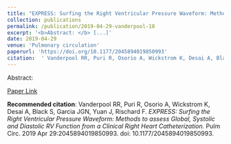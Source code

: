 ```yaml
--- 
title: "EXPRESS: Surfing the Right Ventricular Pressure Waveform: Methods to assess Global, Systolic and Diastolic RV Function from a Clinical Right Heart Catheterization." 
collection: publications 
permalink: /publication/2019-04-29-vanderpool-18 
excerpt: '<b>Abstract: </b> [...]' 
date: 2019-04-29 
venue: 'Pulmonary circulation' 
paperurl: 'https://doi.org/10.1177/2045894019850993' 
citation:  ' Vanderpool RR, Puri R, Osorio A, Wickstrom K, Desai A, Black S, Garcia JGN, Yuan J, Rischard F. <i>EXPRESS: Surfing the Right Ventricular Pressure Waveform: Methods to assess Global, Systolic and Diastolic RV Function from a Clinical Right Heart Catheterization.</i> Pulm Circ. 2019 Apr 29:2045894019850993. doi: 10.1177/2045894019850993.' 
--- 
```

Abstract:    
 
[Paper Link](https://doi.org/10.1177/2045894019850993) 
 
<b>Recommended citation</b>:  Vanderpool RR, Puri R, Osorio A, Wickstrom K, Desai A, Black S, Garcia JGN, Yuan J, Rischard F. <i>EXPRESS: Surfing the Right Ventricular Pressure Waveform: Methods to assess Global, Systolic and Diastolic RV Function from a Clinical Right Heart Catheterization.</i> Pulm Circ. 2019 Apr 29:2045894019850993. doi: 10.1177/2045894019850993. 

